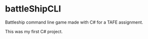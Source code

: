 # battleShipCLI

Battleship command line game made with C# for a TAFE assignment.

This was my first C# project.
